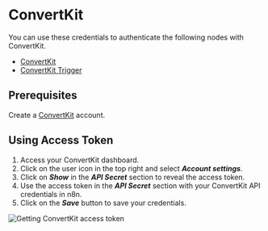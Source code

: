# ConvertKit

You can use these credentials to authenticate the following nodes with ConvertKit.

- [ConvertKit](/integrations/builtin/app-nodes/n8n-nodes-base.convertkit/)
- [ConvertKit Trigger](/integrations/builtin/trigger-nodes/n8n-nodes-base.convertkittrigger/)

## Prerequisites

Create a [ConvertKit](https://convertkit.com/) account.

## Using Access Token

1. Access your ConvertKit dashboard.
2. Click on the user icon in the top right and select ***Account settings***.
3. Click on ***Show*** in the ***API Secret*** section to reveal the access token.
4. Use the access token in the ***API Secret*** section with your ConvertKit API credentials in n8n.
5. Click on the ***Save*** button to save your credentials.

![Getting ConvertKit access token](/_images/integrations/builtin/credentials/convertkit/using-access-token.gif)
